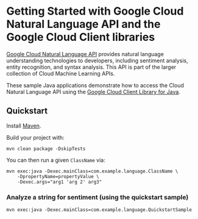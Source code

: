 # Getting Started with Google Cloud Natural Language API and the Google Cloud Client libraries

[Google Cloud Natural Language API][language] provides natural language
understanding technologies to developers, including sentiment analysis, entity
recognition, and syntax analysis. This API is part of the larger collection of
Cloud Machine Learning APIs.

These sample Java applications demonstrate how to access the Cloud Natural
Language API using the [Google Cloud Client Library for Java][google-cloud-java].

[language]: https://cloud.google.com/natural-language/docs/
[google-cloud-java]: https://github.com/GoogleCloudPlatform/google-cloud-java

## Quickstart

Install [Maven](http://maven.apache.org/).

Build your project with:

	mvn clean package -DskipTests

You can then run a given `ClassName` via:

	mvn exec:java -Dexec.mainClass=com.example.language.ClassName \
	    -DpropertyName=propertyValue \
		-Dexec.args="arg1 'arg 2' arg3"

### Analyze a string for sentiment (using the quickstart sample)

    mvn exec:java -Dexec.mainClass=com.example.language.QuickstartSample
